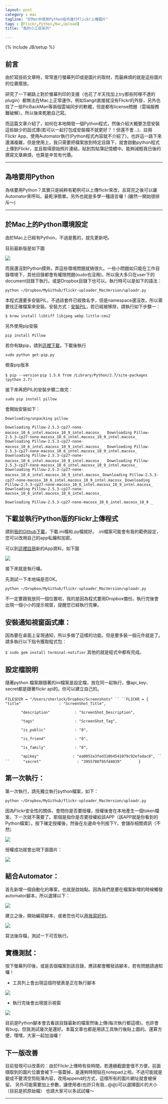 ```yaml
---
layout: post
category : mac 
tagline: "於Mac中使用Python指令進行Flickr上傳圖片"
tags : [Flickr,Python,Mac,Upload]
title: "我的小工具系列"

---
```

{% include JB/setup %}

## 前言

由於寫技術文章時，常常進行螢幕列印或是圖片的取材，而最麻煩的就是這些圖片的位置擺放。

研究了一下網路上對於螢幕列印的支援（也花了半天找加上try那些阿哩不達的plugin）都無法在Mac上正常運作。例如Sangit直接就沒有Flickr的外掛，另外也找了一些PicBackMan等兩個雲端同步的軟體，但是都有license問題（雲端服務難破解）。所以後來乾脆自己寫。

而這篇文章介紹了，如何在本地開發一個Python程式，然後介紹大概要怎麼安裝這些缺少的函式庫(若可以一起打包成安裝檔不就更好？！但還不會...)、註冊Flickr App、使用Automator執行(Python程式內容就不介紹了)，也許這一路下來還滿複雜，但是使用上，我只需要把檔案放到特定目錄下，就會啟動python程式上傳到Flickr，並且取得原始照片連結，貼到剪貼簿記憶體中。能夠減輕我日後的撰寫文章麻煩，也算是辛苦有代價。


---- 

## 為啥要用Python
為啥要用Python？其實只是純粹有範例可以上傳flickr來改，且寫完之後可以讓Automator來呼叫，最乾淨簡單。另外也就是多學一種語言囉！(雖然一開始很排斥～)

---- 
## 於Mac上的Python環境設定

由於Mac上已經有Python，不過是舊的，就先更新吧。

目前最新版是如下圖

![][image-1]

而我還沒對Python摸熟，弄這些環境問題就搞很久。一些小問題如只能在工作目錄環境下，其他目錄都會有權限問題(sudo也沒用)，所以我大多只在user下的document目錄下執行。或是Dropbox目錄下也可以。執行時可以是如下的語法：

`python ~/Dropbox/MyGithub/flickr-uploader_MacVersion/uploadr.py `

本程式還要多安裝PIL，不過該套件已經換名字，但是namespace還沒改，所以需要找正確檔案來安裝。安裝方式：[安裝PIL][1]，若已經被移除，請執行如下步驟一：

`$ brew install libtiff libjpeg webp little-cms2`

另外使用pip安裝

`pip install Pillow`

若你有缺pip，請到[這裡下載][2]，下載後執行

`sudo python get-pip.py`

檢查pip版本

`$ pip --version`
`pip 1.5.6 from /Library/Python/2.7/site-packages (python 2.7)`

接下來再把PIL的安裝步驟二做完：

`sudo pip install pillow`

會開始安裝如下：

`Downloading/unpacking pillow`

`Downloading Pillow-2.5.3-cp27-none-macosx_10_6_intel.macosx_10_9_intel.macosx_  `
`Downloading Pillow-2.5.3-cp27-none-macosx_10_6_intel.macosx_10_9_intel.macosx_  `
`Downloading Pillow-2.5.3-cp27-none-macosx_10_6_intel.macosx_10_9_intel.macosx_  `
`Downloading Pillow-2.5.3-cp27-none-macosx_10_6_intel.macosx_10_9_intel.macosx_  `
`Downloading Pillow-2.5.3-cp27-none-macosx_10_6_intel.macosx_10_9_intel.macosx_  `
`Downloading Pillow-2.5.3-cp27-none-macosx_10_6_intel.macosx_10_9_intel.macosx_  `
`Downloading Pillow-2.5.3-cp27-none-macosx_10_6_intel.macosx_10_9_intel.macosx_`
`Downloading Pillow-2.5.3-cp27-none-macosx_10_6_intel.macosx_10_9_intel.macosx_`
`Downloading Pillow-2.5.3-cp27-none-macosx_10_6_intel.macosx_10_9_intel.macosx_  `
`Downloading Pillow-2.5.3-cp27-none-macosx_10_6_intel.macosx_10_9_intel.macosx_  `

`Downloading Pillow-2.5.3-cp27-none-macosx_10_6_intel.macosx_10_9 _`



## 下載並執行Python版的Flickr上傳程式

請到[我的Github下載][3]，下載.ini檔和.py檔就好。
.ini檔案可能會有我的範例設定，您可以改用自己的app私鑰和加密。

可以到[這裡註冊][4]新的App資料，如下圖

![][image-2]

接下來就是執行囉。

先測試一下本地端是否OK。

`python ~/Dropbox/MyGithub/flickr-uploader_MacVersion/uploadr.py `

不一定要跟我放同一個位置啦，我的是因為程式要用Dropbox備份。執行完後會出現一個小小的提示視窗，提醒您已經執行完畢。
## 安裝通知視窗函式庫：
因為要在桌面上呈現通知，所以多做了這樣的功能。但是要多裝一個元件就是了。
請多執行以下指令獲取程式包：

`$ sudo gem install terminal-notifier`
其他的就是程式中都有完成。

## 設定檔說明
隨著python 檔案跟隨著的ini檔案是設定檔，放在同一起執行，像api_key、secret都是跟著flickr api的。你可以建立自己的。

`FILESDIR = "/Users/sherlock/Dropbox/Screenshots"
``
``FLICKR = {`
`		"title"                 : "ScreenShot_Title",`

`		"description"           : "ScreenShot_Description",`

`		"tags"                  : "ScreenShot_Tag",`

`		"is_public"             : "0", `

`		"is_friend"             : "0",`

`		"is_family"             : "0",`

`		"apikey"               : "ea0051e3fed310b4541079c92efadac8",
``
``		"secret"                : "3955788f95fd4039"`
`		}`

## 第一次執行：
第一次執行，請先獨立執行python檔案，如下：

`python ~/Dropbox/MyGithub/flickr-uploader_MacVersion/uploadr.py `

因為Flickr安全性的關係，會問你是否要授權，授權後會在本地產生一個token檔案，下一次就不需要了。那個是指你是否要授權給該APP（該APP就是你看到的Python檔案）。按下確定授權後，然後在左邊命令列按下Y，會儲存相關資訊（不然）

![][image-3]

授權成功就會出現下面圖片：

![][image-4]

## 結合Automator：

首先新增一個自動化的專案，也就是啟始點。因為我們是要在檔案新增的時候觸發automator腳本，所以選擇以下：

![][image-5]

建立之後，開始編寫腳本，或者您也可以[用我寫好的][5]。

![][image-6]

寫法後存檔，測試一下可否執行。

## 實機測試：
按下螢幕列印後，或是丟個檔案到該目錄，應該都會觸發該腳本，若有問題請通知囉！

- 工具列上會出現這個符號表是正在執行腳本
	  
![][image-7]

- 執行完後會出現提示視窗

![][image-8]

目前是Python腳本會去看該目錄最新的檔案然後上傳(每次執行都這樣)。也許會有bug，但我測試幾次是還好。本篇文章也都是用該工具執行後貼上圖的。還算方便，嘿嘿，大家一起加油囉！

## 下一版改善
目前發現可以改善的：由於Flickr上傳時有些時間，若連續截圖會很不方便，前面擷取到的圖片位置會被下一張蓋掉，是還夠時間貼在notepad上啦。不過可能就是變成不要清空剪貼簿內容，改用append的方式，這樣所有的圖片網址就會被保留。
另外可能需要加上參數，讓使用者(也許只有我...@@)可以選擇圖片的大小（目前是抓原始檔）
也請大家可以多試試囉～

---- 

[1]:	http://pillow.readthedocs.org/en/latest/installation.html#mac-os-x-installation "安裝PIL"
[2]:	https://docs.google.com/file/d/0B62x5TTVLcQ0WEtTZHVuTDdWeDg/edit
[3]:	https://github.com/dearsherlock/flickr-uploader_MacVersion
[4]:	https://www.flickr.com/services/apps/create/apply
[5]:	https://github.com/dearsherlock/flickr-uploader_MacVersion/blob/master/mac_automator_script.workflow/Contents/document.wflow

[image-1]:	https://farm6.staticflickr.com/5569/15318539842_1fd9ccb4a0_o.png
[image-2]:	https://farm6.staticflickr.com/5588/15318852972_e407a9a677_o.png
[image-3]:	https://farm4.staticflickr.com/3878/15133889890_e728bebc10_b.jpg
[image-4]:	https://farm4.staticflickr.com/3880/15134074807_2429b71220_z.jpg
[image-5]:	https://farm4.staticflickr.com/3859/15319229465_5a1d157e2c_o.png
[image-6]:	https://farm4.staticflickr.com/3892/15132655038_b7198e93d0_o.png
[image-7]:	https://farm4.staticflickr.com/3910/15296249446_ebf57f9f37_o.png
[image-8]:	https://farm6.staticflickr.com/5579/15132538969_4a517c0faf_o.png